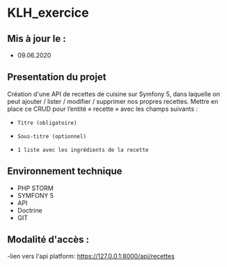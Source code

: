 # KLH_exercice

## Mis à jour le : 
- 09.06.2020

## Presentation du projet
Création d'une API de recettes de cuisine sur Symfony 5, dans laquelle on peut ajouter / lister / modifier / supprimer nos propres recettes.
Mettre en place ce CRUD pour l’entité « recette » avec les champs suivants :
-     Titre (obligatoire)
-     Sous-titre (optionnel)
-     1 liste avec les ingrédients de la recette

## Environnement technique
- PHP STORM
- SYMFONY 5
- API
- Doctrine
- GIT

## Modalité d'accès :
-lien vers l'api platform: https://127.0.0.1:8000/api/recettes






 
